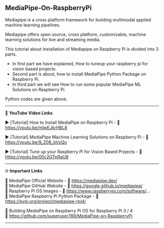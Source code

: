 ## MediaPipe-On-RaspberryPi

Mediapipe is a cross platform framework for building multimodal applied machine learning pipelines.  

Mediapipe offers open source, cross platform, customizable, machine learning solutions for live and streaming media. 

This tutorial about Installation of Mediapipe on Raspberry Pi is divided into 3 parts.  
- In first part we have explained, How to tuneup your raspberry pi for vision based projects. 
- Second part is about, how to install MediaPipe Python Package on Raspberry Pi. 
- In third part we will see How to run some popular MediaPipe ML Solutions on Raspberry Pi.

Python codes are given above. 

------------------------------------------------------------------------------------------------------

📕 **YouTube Video Links**  

▶️ [Tutorial] How to Install MediaPipe on Raspberry Pi - 🔗 https://youtu.be/mlwEJkrHBL8  

▶️ [Tutorial] MediaPipe Machine Learning Solutions on Raspberry Pi - 🔗 https://youtu.be/9_Z08_bVzQo  

▶️ [Tutorial] Tune up your Raspberry Pi for Vision Based Projects - 🔗 https://youtu.be/00c2GTpRaU8  

-------------------------------------------------------------------------------------------------------
🌐 **Important Links**  
 
📌 MediaPipe Official Website - 🔗 https://mediapipe.dev/  
📌 MediaPipe GitHub Website - 🔗 https://google.github.io/mediapipe/  
📌 Raspberry Pi OS Images - 🔗 https://www.raspberrypi.com/software/...  
📌 MediaPipe Raspberry Pi Python Package - 🔗 https://pypi.org/project/mediapipe-rpi4/    

📌 Building MediaPipe on Raspberry Pi OS for Raspberry Pi 3 / 4  
🔗 https://github.com/superuser789/MediaPipe-on-RaspberryPi

------------------------------------------------------------------------------------------  